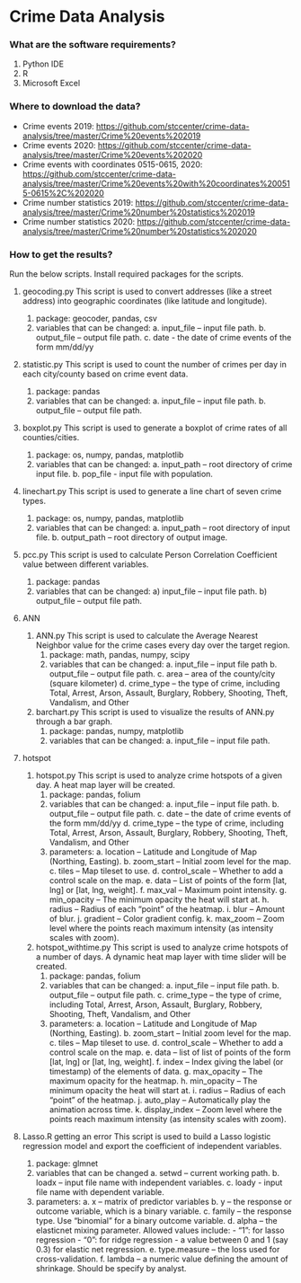 <!--
 * @Author: your name
 * @Date: 2020-09-23 17:36:34
 * @LastEditTime: 2020-09-24 17:22:24
 * @LastEditors: Please set LastEditors
 * @Description: In User Settings Edit
 * @FilePath: \github_test\crime_readme.md
-->
# Crime Data Analysis

### What are the software requirements?
1.	Python IDE
2.	R
3.	Microsoft Excel

### Where to download the data?
- Crime events 2019: <https://github.com/stccenter/crime-data-analysis/tree/master/Crime%20events%202019>
- Crime events 2020: <https://github.com/stccenter/crime-data-analysis/tree/master/Crime%20events%202020>
- Crime events with coordinates 0515-0615, 2020: <https://github.com/stccenter/crime-data-analysis/tree/master/Crime%20events%20with%20coordinates%200515-0615%2C%202020>
- Crime number statistics 2019: <https://github.com/stccenter/crime-data-analysis/tree/master/Crime%20number%20statistics%202019>
- Crime number statistics 2020: <https://github.com/stccenter/crime-data-analysis/tree/master/Crime%20number%20statistics%202020>


### How to get the results?
Run the below scripts. Install required packages for the scripts.
1.	geocoding.py
This script is used to convert addresses (like a street address) into geographic coordinates (like latitude and longitude).
    1.	package: geocoder, pandas, csv
    2.	variables that can be changed:
        a.	input_file – input file path.
        b.	output_file – output file path.
        c.	date - the date of crime events of the form mm/dd/yy
2.	statistic.py
This script is used to count the number of crimes per day in each city/county based on crime event data.
    1.	package: pandas
    2.	variables that can be changed:
        a.	input_file – input file path.
        b.	output_file – output file path.
3.	boxplot.py
This script is used to generate a boxplot of crime rates of all counties/cities.
    1.	package: os, numpy, pandas, matplotlib
    2.	variables that can be changed:
        a.	input_path – root directory of crime input file.
        b.	pop_file - input file with population.
4.	linechart.py
This script is used to generate a line chart of seven crime types.
    1.	package: os, numpy, pandas, matplotlib
    2.	variables that can be changed:
        a.	input_path – root directory of input file.
        b.	output_path – root directory of output image.
5.	pcc.py
This script is used to calculate Person Correlation Coefficient value between different variables.
    1.	package: pandas
    2.	variables that can be changed:
        a)	input_file – input file path.
        b)	output_file – output file path.
6.	ANN
    1. ANN.py
    This script is used to calculate the Average Nearest Neighbor value for the crime cases every day over the target region.
        1.	package: math, pandas, numpy, scipy
        2.	variables that can be changed:
            a.	input_file – input file path
            b.	output_file – output file path.
            c.	area – area of the county/city (square kilometer)
            d.	crime_type – the type of crime, including Total, Arrest, Arson, Assault, Burglary, Robbery, Shooting, Theft, Vandalism, and Other
    2. barchart.py
    This script is used to visualize the results of ANN.py through a bar graph.
        1.	package: pandas, numpy, matplotlib
        2.	variables that can be changed:
            a.	input_file – input file path.
7.	hotspot
    1. hotspot.py
    This script is used to analyze crime hotspots of a given day. A heat map layer will be created.
        1.	package: pandas, folium
        2.	variables that can be changed:
            a.	input_file – input file path.
            b.	output_file – output file path.
            c.	date – the date of crime events of the form mm/dd/yy
            d.	crime_type – the type of crime, including Total, Arrest, Arson, Assault, Burglary, Robbery, Shooting, Theft, Vandalism, and Other
        3.	parameters:
            a.	location – Latitude and Longitude of Map (Northing, Easting).
            b.	zoom_start – Initial zoom level for the map.
            c.  tiles – Map tileset to use.
            d.	control_scale – Whether to add a control scale on the map.
            e.	data – List of points of the form [lat, lng] or [lat, lng, weight].
            f.	max_val – Maximum point intensity.
            g.	min_opacity – The minimum opacity the heat will start at.
            h.	radius – Radius of each “point” of the heatmap.
            i.	blur – Amount of blur.
            j.	gradient – Color gradient config.
            k.	max_zoom – Zoom level where the points reach maximum intensity (as intensity scales with zoom).
    2. hotspot_withtime.py
    This script is used to analyze crime hotspots of a number of days. A dynamic heat map layer with time slider will be created.
        1.	package: pandas, folium
        2.	variables that can be changed:
            a.	input_file – input file path.
            b.	output_file – output file path.
            c.	crime_type – the type of crime, including Total, Arrest, Arson, Assault, Burglary, Robbery, Shooting, Theft, Vandalism, and Other
        3.	parameters:
            a.	location – Latitude and Longitude of Map (Northing, Easting).
            b.	zoom_start – Initial zoom level for the map.
            c.	tiles – Map tileset to use.
            d.	control_scale – Whether to add a control scale on the map.
            e.	data – list of list of points of the form [lat, lng] or [lat, lng, weight].
            f.	index – Index giving the label (or timestamp) of the elements of data.
            g.	max_opacity – The maximum opacity for the heatmap.
            h.	min_opacity – The minimum opacity the heat will start at.
            i.	radius – Radius of each “point” of the heatmap.
            j.	auto_play – Automatically play the animation across time.
            k.	display_index – Zoom level where the points reach maximum intensity (as intensity scales with zoom).

8.	Lasso.R  getting an error
This script is used to build a Lasso logistic regression model and export the coefficient of independent variables.
    1.	package: glmnet
    2.	variables that can be changed
        a.	setwd – current working path.
        b.	loadx – input file name with independent variables.
        c.	loady - input file name with dependent variable.
    3.	parameters:
        a.	x – matrix of predictor variables
        b.	y – the response or outcome variable, which is a binary variable.
        c.	family – the response type. Use “binomial” for a binary outcome variable.
        d.	alpha – the elasticnet mixing parameter. Allowed values include:
            -	“1”: for lasso regression
            -	“0”: for ridge regression
            -	a value between 0 and 1 (say 0.3) for elastic net regression.
        e.	type.measure – the loss used for cross-validation.
        f.	lambda – a numeric value defining the amount of shrinkage. Should be specify by analyst.
